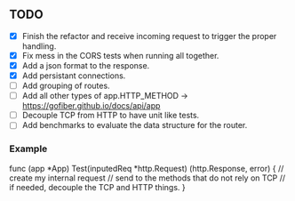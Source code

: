 ## TODO
- [x] Finish the refactor and receive incoming request to trigger the proper handling.
- [x] Fix mess in the CORS tests when running all together.
- [x] Add a json format to the response.
- [x] Add persistant connections.
- [ ] Add grouping of routes.
- [ ] Add all other types of app.HTTP_METHOD -> https://gofiber.github.io/docs/api/app
- [ ] Decouple TCP from HTTP to have unit like tests.
- [ ] Add benchmarks to evaluate the data structure for the router.

### Example
func (app *App) Test(inputedReq *http.Request) (http.Response, error) {
	// create my internal request
	// send to the methods that do not rely on TCP
	// if needed, decouple the TCP and HTTP things.
}